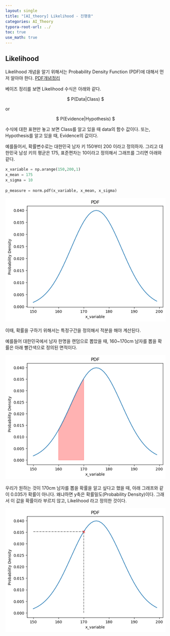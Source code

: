 ```yaml
---
layout: single
title: "[AI_theory] Likelihood - 진행중" 
categories: AI_Theory
typora-root-url: ../
toc: true
use_math: true
---
```


## Likelihood

Likelihood 개념을 알기 위해서는 Probability Density Function (PDF)에 대해서 먼저 알아야 한다. [PDF개념정리](https://ho-choi.github.io/ai_theory/AI_Theory3/)

베이즈 정리를 보면 Likelihood 수식은 아래와 같다. 

<center>$
P(Data|Class)
$</center>

or

<center>$
P(Evidence|Hypothesis)
$</center>

수식에 대한 표현만 놓고 보면 Class를 알고 있을 때 data의 함수 값이다. 또는, Hypothesis를 알고 있을 때, Evidence의 값이다. 



예를들어서, 확률변수로는 대한민국 남자 키 150부터 200 이라고 정의하자. 그리고 대한민국 남성 키의 평균은 175, 표준편차는 10이라고 정의해서 그래프를 그리면 아래와 같다. 

```Python
x_variable = np.arange(150,200,1)
x_mean = 175
x_sigma = 10

p_measure = norm.pdf(x_variable, x_mean, x_sigma)
```

![output](/images/2024-02-23-AI_Theory2/output.png)



이때, 확률을 구하기 위해서는 특정구간을 정의해서 적분을 해야 계산된다. 

예를들어 대한민국에서 남자 한명을 랜덤으로 뽑았을 때, 160~170cm 남자를 뽑을 확률은 아래 빨간색으로 정의된 면적이다. 

![output2](/images/2024-02-23-AI_Theory2/output2.png)



우리가 원하는 것이 170cm 남자를 뽑을 확률을 알고 싶다고 했을 때, 아래 그래프와 같이 0.035가 확률이 아니다. 왜냐하면 y축은 확률밀도(Probability Density)이다. 그래서 이 값을 확률이라 부르지 않고, Likelihood 라고 정의한 것이다. 

![output1](/images/2024-02-23-AI_Theory2/output1.png)

